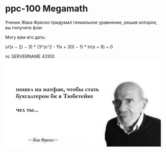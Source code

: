 # ppc-100 Megamath

Ученик Жака Фреско придумал гениальное уравнение, решив которое, вы получите флаг

Могу вам его дать:

(√(x − 2) − 3) * (3^(x^2 - 11x + 30) − 1) * ln(x + 9) = 0

nc SERVERNAME 43100
![](/pcc50/static/fresco.jpg)
